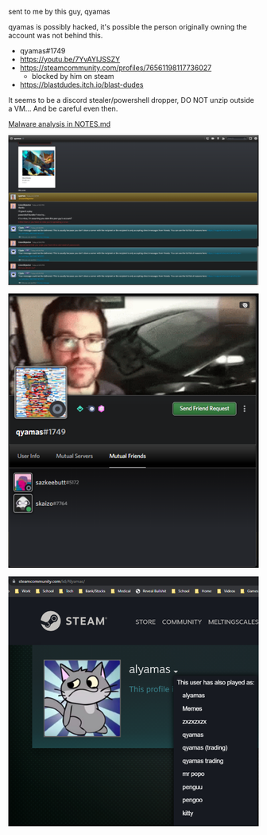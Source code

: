 sent to me by this guy, qyamas

qyamas is possibly hacked, it's possible the person originally owning the account was not behind this.

-   qyamas#1749  
-   https://youtu.be/7YvAYIJSSZY  
-   https://steamcommunity.com/profiles/76561198117736027
    -   blocked by him on steam
-   https://blastdudes.itch.io/blast-dudes  

It seems to be a discord stealer/powershell dropper, DO NOT unzip outside a VM... And be careful even then.

[Malware analysis in NOTES.md](NOTES.md)

![](img/snippy.png)

![](img/snippy2.png)

![](img/snippy3.png)
